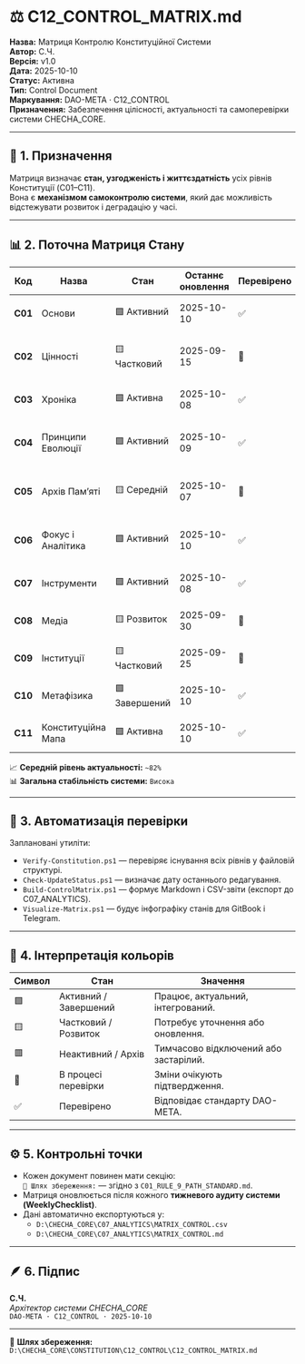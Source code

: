 # ⚖️ C12_CONTROL_MATRIX.md

**Назва:** Матриця Контролю Конституційної Системи  
**Автор:** С.Ч.  
**Версія:** v1.0  
**Дата:** 2025-10-10  
**Статус:** Активна  
**Тип:** Control Document  
**Маркування:** DAO-META · C12_CONTROL  
**Призначення:** Забезпечення цілісності, актуальності та самоперевірки системи CHECHA_CORE.  

---

## 🧩 1. Призначення
Матриця визначає **стан, узгодженість і життєздатність** усіх рівнів Конституції (C01–C11).  
Вона є **механізмом самоконтролю системи**, який дає можливість відстежувати розвиток і деградацію у часі.

---

## 📊 2. Поточна Матриця Стану

| Код | Назва | Стан | Останнє оновлення | Перевірено | Примітка |
|------|--------|------|-------------------|-------------|-----------|
| **C01** | Основи | 🟩 Активний | 2025-10-10 | ✅ | Rule 0, Rule 9 діють стабільно |
| **C02** | Цінності | 🟨 Частковий | 2025-09-15 | 🔄 | Потребує закріплення морального компаса |
| **C03** | Хроніка | 🟩 Активна | 2025-10-08 | ✅ | Автоматичне логування й звіти |
| **C04** | Принципи Еволюції | 🟩 Активний | 2025-10-09 | ✅ | Узгоджений із шаровою моделлю розвитку |
| **C05** | Архів Пам’яті | 🟨 Середній | 2025-10-07 | 🔄 | Потребує розширення AUTO-ARCHIVE |
| **C06** | Фокус і Аналітика | 🟩 Активний | 2025-10-10 | ✅ | Центр ухвалення стратегічних рішень |
| **C07** | Інструменти | 🟩 Активний | 2025-10-08 | ✅ | Автоматизація працює стабільно |
| **C08** | Медіа | 🟨 Розвиток | 2025-09-30 | 🔄 | Інтеграція з DAO-G35 триває |
| **C09** | Інституції | 🟨 Частковий | 2025-09-25 | 🔄 | Структура в процесі укріплення |
| **C10** | Метафізика | 🟩 Завершений | 2025-10-10 | ✅ | Canonical Artifact активний |
| **C11** | Конституційна Мапа | 🟩 Активна | 2025-10-10 | ✅ | Повна логічна структура готова |

📈 **Середній рівень актуальності:** `~82%`  
📊 **Загальна стабільність системи:** `Висока`  

---

## 🧭 3. Автоматизація перевірки
Заплановані утиліти:
- `Verify-Constitution.ps1` — перевіряє існування всіх рівнів у файловій структурі.  
- `Check-UpdateStatus.ps1` — визначає дату останнього редагування.  
- `Build-ControlMatrix.ps1` — формує Markdown і CSV-звіти (експорт до C07_ANALYTICS).  
- `Visualize-Matrix.ps1` — будує інфографіку станів для GitBook і Telegram.

---

## 🧠 4. Інтерпретація кольорів

| Символ | Стан | Значення |
|--------|-------|-----------|
| 🟩 | Активний / Завершений | Працює, актуальний, інтегрований. |
| 🟨 | Частковий / Розвиток | Потребує уточнення або оновлення. |
| 🟥 | Неактивний / Архів | Тимчасово відключений або застарілий. |
| 🔄 | В процесі перевірки | Зміни очікують підтвердження. |
| ✅ | Перевірено | Відповідає стандарту DAO-META. |

---

## ⚙️ 5. Контрольні точки

- Кожен документ повинен мати секцію:  
  `📂 Шлях збереження:` — згідно з `C01_RULE_9_PATH_STANDARD.md`.  
- Матриця оновлюється після кожного **тижневого аудиту системи (WeeklyChecklist)**.  
- Дані автоматично експортуються у:
  - `D:\CHECHA_CORE\C07_ANALYTICS\MATRIX_CONTROL.csv`  
  - `D:\CHECHA_CORE\C07_ANALYTICS\MATRIX_CONTROL.md`

---

## 🪶 6. Підпис
**С.Ч.**  
_Архітектор системи CHECHA_CORE_  
`DAO-META · C12_CONTROL · 2025-10-10`

---

📂 **Шлях збереження:**  
`D:\CHECHA_CORE\CONSTITUTION\C12_CONTROL\C12_CONTROL_MATRIX.md`
